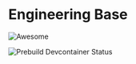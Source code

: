 # Engineering Base

![Awesome](https://awesome.re/badge.svg)

![Prebuild Devcontainer Status](https://github.com/catosplace-devcontainers/engineering-base/actions/workflows/prebuild.yml/badge.svg)